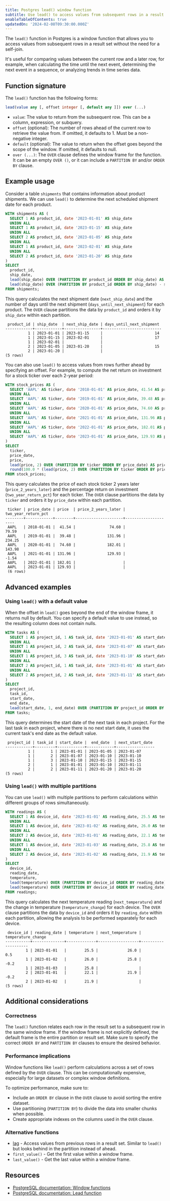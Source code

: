 ```yaml
---
title: Postgres lead() window function
subtitle: Use lead() to access values from subsequent rows in a result set
enableTableOfContents: true
updatedOn: '2024-02-08T09:30:00.000Z'
---
```


The `lead()` function in Postgres is a window function that allows you to access values from subsequent rows in a result set without the need for a self-join.

It's useful for comparing values between the current row and a later row, for example, when calculating the time until the next event, determining the next event in a sequence, or analyzing trends in time series data.

<CTA />

## Function signature

The `lead()` function has the following forms:

```sql
lead(value any [, offset integer [, default any ]]) over (...)
```

- `value`: The value to return from the subsequent row. This can be a column, expression, or subquery.
- `offset` (optional): The number of rows ahead of the current row to retrieve the value from. If omitted, it defaults to 1. Must be a non-negative integer.
- `default` (optional): The value to return when the offset goes beyond the scope of the window. If omitted, it defaults to null.
- `over (...)`: The `OVER` clause defines the window frame for the function. It can be an empty `OVER ()`, or it can include a `PARTITION BY` and/or `ORDER BY` clause.

## Example usage

Consider a table `shipments` that contains information about product shipments. We can use `lead()` to determine the next scheduled shipment date for each product.

```sql
WITH shipments AS (
  SELECT 1 AS product_id, date '2023-01-01' AS ship_date
  UNION ALL
  SELECT 1 AS product_id, date '2023-01-15' AS ship_date
  UNION ALL
  SELECT 2 AS product_id, date '2023-01-05' AS ship_date
  UNION ALL
  SELECT 1 AS product_id, date '2023-02-01' AS ship_date
  UNION ALL
  SELECT 2 AS product_id, date '2023-01-20' AS ship_date
)
SELECT
  product_id,
  ship_date,
  lead(ship_date) OVER (PARTITION BY product_id ORDER BY ship_date) AS next_ship_date,
  lead(ship_date) OVER (PARTITION BY product_id ORDER BY ship_date) - ship_date AS days_until_next_shipment
FROM shipments;
```

This query calculates the next shipment date (`next_ship_date`) and the number of days until the next shipment (`days_until_next_shipment`) for each product. The `OVER` clause partitions the data by `product_id` and orders it by `ship_date` within each partition.

```text
 product_id | ship_date  | next_ship_date | days_until_next_shipment
------------+------------+----------------+--------------------------
          1 | 2023-01-01 | 2023-01-15     |                       14
          1 | 2023-01-15 | 2023-02-01     |                       17
          1 | 2023-02-01 |                |
          2 | 2023-01-05 | 2023-01-20     |                       15
          2 | 2023-01-20 |                |
(5 rows)
```

You can also use `lead()` to access values from rows further ahead by specifying an offset. For example, to compute the net return on investment for a stock ticker over each 2-year period:

```sql
WITH stock_prices AS (
  SELECT 'AAPL' AS ticker, date '2018-01-01' AS price_date, 41.54 AS price
  UNION ALL
  SELECT 'AAPL' AS ticker, date '2019-01-01' AS price_date, 39.48 AS price
  UNION ALL
  SELECT 'AAPL' AS ticker, date '2020-01-01' AS price_date, 74.60 AS price
  UNION ALL
  SELECT 'AAPL' AS ticker, date '2021-01-01' AS price_date, 131.96 AS price
  UNION ALL
  SELECT 'AAPL' AS ticker, date '2022-01-01' AS price_date, 182.01 AS price
  UNION ALL
  SELECT 'AAPL' AS ticker, date '2023-01-01' AS price_date, 129.93 AS price
)
SELECT
  ticker,
  price_date,
  price,
  lead(price, 2) OVER (PARTITION BY ticker ORDER BY price_date) AS price_2_years_later,
  round(100.0 * (lead(price, 2) OVER (PARTITION BY ticker ORDER BY price_date) - price) / price, 2) AS two_year_return_pct
FROM stock_prices;
```

This query calculates the price of each stock ticker 2 years later (`price_2_years_later`) and the percentage return on investment (`two_year_return_pct`) for each ticker. The `OVER` clause partitions the data by `ticker` and orders it by `price_date` within each partition.

```text
 ticker | price_date | price  | price_2_years_later | two_year_return_pct
--------+------------+--------+---------------------+---------------------
 AAPL   | 2018-01-01 |  41.54 |               74.60 |               79.59
 AAPL   | 2019-01-01 |  39.48 |              131.96 |              234.25
 AAPL   | 2020-01-01 |  74.60 |              182.01 |              143.98
 AAPL   | 2021-01-01 | 131.96 |              129.93 |               -1.54
 AAPL   | 2022-01-01 | 182.01 |                     |
 AAPL   | 2023-01-01 | 129.93 |                     |
 (6 rows)
```

## Advanced examples

### Using `lead()` with a default value

When the offset in `lead()` goes beyond the end of the window frame, it returns null by default. You can specify a default value to use instead, so the resulting column does not contain nulls.

```sql
WITH tasks AS (
  SELECT 1 AS project_id, 1 AS task_id, date '2023-01-01' AS start_date, date '2023-01-05' AS end_date
  UNION ALL
  SELECT 1 AS project_id, 2 AS task_id, date '2023-01-07' AS start_date, date '2023-01-10' AS end_date
  UNION ALL
  SELECT 1 AS project_id, 3 AS task_id, date '2023-01-10' AS start_date, date '2023-01-15' AS end_date
  UNION ALL
  SELECT 2 AS project_id, 1 AS task_id, date '2023-01-01' AS start_date, date '2023-01-10' AS end_date
  UNION ALL
  SELECT 2 AS project_id, 2 AS task_id, date '2023-01-11' AS start_date, date '2023-01-20' AS end_date
)
SELECT
  project_id,
  task_id,
  start_date,
  end_date,
  lead(start_date, 1, end_date) OVER (PARTITION BY project_id ORDER BY start_date) AS next_start_date
FROM tasks;
```

This query determines the start date of the next task in each project. For the last task in each project, where there is no next start date, it uses the current task's end date as the default value.

```text
 project_id | task_id | start_date |  end_date  | next_start_date
------------+---------+------------+------------+-----------------
          1 |       1 | 2023-01-01 | 2023-01-05 | 2023-01-07
          1 |       2 | 2023-01-07 | 2023-01-10 | 2023-01-10
          1 |       3 | 2023-01-10 | 2023-01-15 | 2023-01-15
          2 |       1 | 2023-01-01 | 2023-01-10 | 2023-01-11
          2 |       2 | 2023-01-11 | 2023-01-20 | 2023-01-20
(5 rows)
```

### Using `lead()` with multiple partitions

You can use `lead()` with multiple partitions to perform calculations within different groups of rows simultaneously.

```sql
WITH readings AS (
  SELECT 1 AS device_id, date '2023-01-01' AS reading_date, 25.5 AS temperature
  UNION ALL
  SELECT 1 AS device_id, date '2023-01-02' AS reading_date, 26.0 AS temperature
  UNION ALL
  SELECT 2 AS device_id, date '2023-01-01' AS reading_date, 22.1 AS temperature
  UNION ALL
  SELECT 1 AS device_id, date '2023-01-03' AS reading_date, 25.8 AS temperature
  UNION ALL
  SELECT 2 AS device_id, date '2023-01-02' AS reading_date, 21.9 AS temperature
)
SELECT
  device_id,
  reading_date,
  temperature,
  lead(temperature) OVER (PARTITION BY device_id ORDER BY reading_date) AS next_temperature,
  lead(temperature) OVER (PARTITION BY device_id ORDER BY reading_date) - temperature AS temperature_change
FROM readings;
```

This query calculates the next temperature reading (`next_temperature`) and the change in temperature (`temperature_change`) for each device. The `OVER` clause partitions the data by `device_id` and orders it by `reading_date` within each partition, allowing the analysis to be performed separately for each device.

```text
 device_id | reading_date | temperature | next_temperature | temperature_change
-----------+--------------+-------------+------------------+--------------------
         1 | 2023-01-01   |        25.5 |             26.0 |                0.5
         1 | 2023-01-02   |        26.0 |             25.8 |               -0.2
         1 | 2023-01-03   |        25.8 |                  |
         2 | 2023-01-01   |        22.1 |             21.9 |               -0.2
         2 | 2023-01-02   |        21.9 |                  |
(5 rows)
```

## Additional considerations

### Correctness

The `lead()` function relates each row in the result set to a subsequent row in the same window frame. If the window frame is not explicitly defined, the default frame is the entire partition or result set. Make sure to specify the correct `ORDER BY` and `PARTITION BY` clauses to ensure the desired behavior.

### Performance implications

Window functions like `lead()` perform calculations across a set of rows defined by the `OVER` clause. This can be computationally expensive, especially for large datasets or complex window definitions.

To optimize performance, make sure to:

- Include an `ORDER BY` clause in the `OVER` clause to avoid sorting the entire dataset.
- Use partitioning (`PARTITION BY`) to divide the data into smaller chunks when possible.
- Create appropriate indexes on the columns used in the `OVER` clause.

### Alternative functions

- [lag](/docs/functions/window-lag) - Access values from previous rows in a result set. Similar to `lead()` but looks behind in the partition instead of ahead.
- `first_value()` - Get the first value within a window frame.
- `last_value()` - Get the last value within a window frame.

## Resources

- [PostgreSQL documentation: Window functions](https://www.postgresql.org/docs/current/tutorial-window.html)
- [PostgreSQL documentation: Lead function](https://www.postgresql.org/docs/current/functions-window.html#FUNCTIONS-WINDOW-TABLE)

